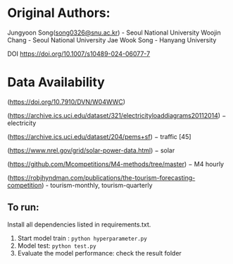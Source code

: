 # Original Authors:

Jungyoon Song(song0326@snu.ac.kr) - Seoul National University
Woojin Chang - Seoul National University
Jae Wook Song - Hanyang University

DOI
https://doi.org/10.1007/s10489-024-06077-7

# Data Availability
(https://doi.org/10.7910/DVN/W04WWC) 

(https://archive.ics.uci.edu/dataset/321/electricityloaddiagrams20112014) − electricity

(https://archive.ics.uci.edu/dataset/204/pems+sf) − traffic [45]

(https://www.nrel.gov/grid/solar-power-data.html) − solar

(https://github.com/Mcompetitions/M4-methods/tree/master) − M4 hourly

(https://robjhyndman.com/publications/the-tourism-forecasting-competition) - tourism-monthly, tourism-quarterly

## To run:
Install all dependencies listed in requirements.txt. 

1. Start model train :
  `python hyperparameter.py`
2. Model test:
  `python test.py`
3. Evaluate the model performance:
   check the result folder
